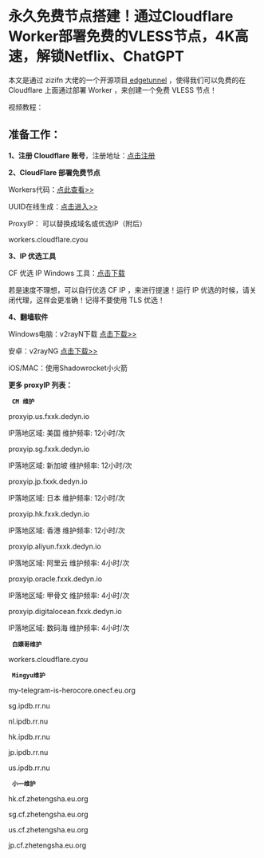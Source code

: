 # 永久免费节点搭建！通过Cloudflare Worker部署免费的VLESS节点，4K高速，解锁Netflix、ChatGPT

本文是通过 zizifn 大佬的一个开源项目[ edgetunnel](https://github.com/zizifn/edgetunnel) ，使得我们可以免费的在 Cloudflare 上面通过部署 Worker ，来创建一个免费 VLESS 节点！

视频教程：

## 准备工作：

**1、注册 Cloudflare 账号**，注册地址：[点击注册](https://dash.cloudflare.com/1fd6ef1f052a191089c7a5628aa6f5a7)

**2、CloudFlare 部署免费节点**

Workers代码：[点此查看>>](https://raw.githubusercontent.com/zizifn/edgetunnel/main/src/worker-vless.js)

UUID在线生成：[点击进入>>](https://1024tools.com/uuid/)

ProxyIP： 可以替换成域名或优选IP（附后）

workers.cloudflare.cyou

**3、IP 优选工具**

CF 优选 IP Windows 工具：[点击下载](https://github.com/badafans/better-cloudflare-ip/releases/download/20221201/batch.zip)

若是速度不理想，可以自行优选 CF IP ，来进行提速！运行 IP 优选的时候，请关闭代理，这样会更准确！记得不要使用 TLS 优选！

**4、翻墙软件**

Windows电脑：v2rayN下载 [点击下载>>](https://github.com/2dust/v2rayN/releases/download/6.45/zz_v2rayN-With-Core-SelfContained.7z)

安卓：v2rayNG [点击下载>>](https://github.com/2dust/v2rayNG/releases)

iOS/MAC：使用Shadowrocket小火箭


**更多 proxyIP 列表：**

<code> **CM 维护** </code>

proxyip.us.fxxk.dedyn.io 

IP落地区域: 美国 维护频率: 12小时/次

proxyip.sg.fxxk.dedyn.io 

IP落地区域: 新加坡 维护频率: 12小时/次

proxyip.jp.fxxk.dedyn.io 

IP落地区域: 日本 维护频率: 12小时/次

proxyip.hk.fxxk.dedyn.io

IP落地区域: 香港 维护频率: 12小时/次

proxyip.aliyun.fxxk.dedyn.io 

IP落地区域: 阿里云 维护频率: 4小时/次

proxyip.oracle.fxxk.dedyn.io 

IP落地区域: 甲骨文 维护频率: 4小时/次

proxyip.digitalocean.fxxk.dedyn.io 

IP落地区域: 数码海 维护频率: 4小时/次


<code> **白嫖哥维护** </code>
 
workers.cloudflare.cyou

<code> **Mingyu维护** </code> 


my-telegram-is-herocore.onecf.eu.org

sg.ipdb.rr.nu

nl.ipdb.rr.nu

hk.ipdb.rr.nu

jp.ipdb.rr.nu

us.ipdb.rr.nu

<code> **小一维护** </code>

hk.cf.zhetengsha.eu.org

sg.cf.zhetengsha.eu.org

us.cf.zhetengsha.eu.org

jp.cf.zhetengsha.eu.org
